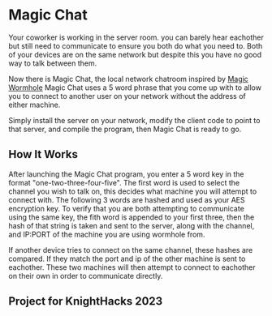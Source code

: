 # Magic Chat

Your coworker is working in the server room.  you can barely hear eachother but still need to communicate to ensure you both do what you need to.  Both of your devices are on the same network but despite this you have no good way to talk between them.

Now there is Magic Chat, the local network chatroom inspired by [Magic Wormhole](https://github.com/magic-wormhole/magic-wormhole) Magic Chat uses a 5 word phrase that you come up with to allow you to connect to another user on your network without the address of either machine.  

Simply install the server on your network, modify the client code to point to that server, and compile the program, then Magic Chat is ready to go.


## How It Works

After launching the Magic Chat program, you enter a 5 word key in the format "one-two-three-four-five".
The first word is used to select the channel you wish to talk on, this decides what machine you will attempt to connect with.  The following 3 words are hashed and used as your AES encryption key. To verify that you are both attempting to communicate using the same key, the fith word is appended to your first three, then the hash of that string is taken and sent to the server, along with the channel, and IP:PORT of the machine you are using wormhole from.

If another device tries to connect on the same channel, these hashes are compared.  If they match the port and ip of the other machine is sent to eachother.   These two machines will then attempt to connect to eachother on their own in order to communicate directly.

## Project for KnightHacks 2023